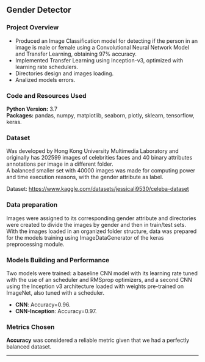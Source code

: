 ## Gender Detector 

### Project Overview
* Produced an Image Classification model for detecting if the person in an image is male or female using a Convolutional Neural Network Model and Transfer Learning, obtaining 97% accuracy. 
* Implemented Transfer Learning using Inception-v3, optimized with learning rate schedulers.
* Directories design and images loading.
* Analized models errors.

### Code and Resources Used 
**Python Version:** 3.7  
**Packages:** pandas, numpy, matplotlib, seaborn, plotly, sklearn, tensorflow, keras.

### Dataset
Was developed by Hong Kong University Multimedia Laboratory and originally has 202599 images of celebrities faces and 40 binary attributes annotations per image in a different folder.  
A balanced smaller set with 40000 images was made for computing power and time execution reasons, with the gender attribute as label.

Dataset: https://www.kaggle.com/datasets/jessicali9530/celeba-dataset

<!-- ![](images/capture_1.PNG)
![](images/capture_2.PNG)
![](images/capture_3.PNG) -->

### Data preparation
Images were assigned to its corresponding gender attribute and directories were created to divide the images by gender and then in train/test sets.
With the images loaded in an organized folder structure, data was prepared for the models training using ImageDataGenerator of the keras preprocessing module.

### Models Building and Performance
Two models were trained: a baseline CNN model with its learning rate tuned with the use of an scheduler and RMSprop optimizers, and a second CNN using the Inception v3 architecture loaded with weights pre-trained on ImageNet, also tuned with a scheduler.

* **CNN**: Accuracy=0.96.
* **CNN-Inception**: Accuracy=0.97.

### Metrics Chosen
**Accuracy** was considered a reliable metric  given that we had a perfectly balanced dataset.

---